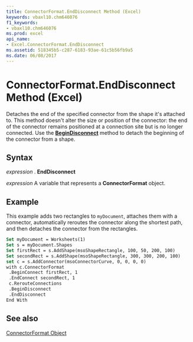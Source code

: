 ```yaml
---
title: ConnectorFormat.EndDisconnect Method (Excel)
keywords: vbaxl10.chm646076
f1_keywords:
- vbaxl10.chm646076
ms.prod: excel
api_name:
- Excel.ConnectorFormat.EndDisconnect
ms.assetid: 518345b5-c287-6183-93ae-61c5b56fb9a5
ms.date: 06/08/2017
---
```



# ConnectorFormat.EndDisconnect Method (Excel)

Detaches the end of the specified connector from the shape it's attached to. This method doesn't alter the size or position of the connector: the end of the connector remains positioned at a connection site but is no longer connected. Use the  **[BeginDisconnect](Excel.ConnectorFormat.BeginDisconnect.md)** method to detach the beginning of the connector from a shape.


## Syntax

 _expression_ . **EndDisconnect**

 _expression_ A variable that represents a **ConnectorFormat** object.


## Example

This example adds two rectangles to  `myDocument`, attaches them with a connector, automatically reroutes the connector along the shortest path, and then detaches the connector from the rectangles.


```vb
Set myDocument = Worksheets(1) 
Set s = myDocument.Shapes 
Set firstRect = s.AddShape(msoShapeRectangle, 100, 50, 200, 100) 
Set secondRect = s.AddShape(msoShapeRectangle, 300, 300, 200, 100) 
set c = s.AddConnector(msoConnectorCurve, 0, 0, 0, 0) 
with c.ConnectorFormat 
 .BeginConnect firstRect, 1 
 .EndConnect secondRect, 1 
 c.RerouteConnections 
 .BeginDisconnect 
 .EndDisconnect 
End With
```


## See also


[ConnectorFormat Object](Excel.ConnectorFormat.md)


